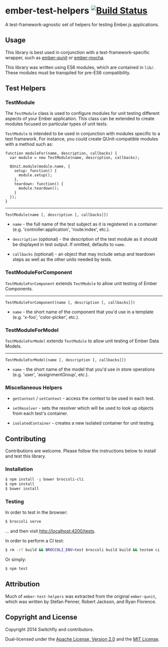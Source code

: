 # ember-test-helpers [![Build Status](https://secure.travis-ci.org/switchfly/ember-test-helpers.png?branch=master)](http://travis-ci.org/switchfly/ember-test-helpers)

A test-framework-agnostic set of helpers for testing Ember.js applications.

## Usage

This library is best used in conjunction with a test-framework-specific
wrapper, such as [ember-qunit](https://github.com/rwjblue/ember-qunit) or
[ember-mocha](https://github.com/switchfly/ember-mocha).

This library was written using ES6 modules, which are contained in `lib/`.
These modules must be transpiled for pre-ES6 compatibility.

## Test Helpers

### TestModule

The `TestModule` class is used to configure modules for unit testing
different aspects of your Ember application. This class can be extended to
create modules focused on particular types of unit tests.

`TestModule` is intended to be used in conjunction with modules specific to
a test framework. For instance, you could create QUnit-compatible modules with
a method such as:

```
function moduleFor(name, description, callbacks) {
  var module = new TestModule(name, description, callbacks);

  QUnit.module(module.name, {
    setup: function() {
      module.setup();
    },
    teardown: function() {
      module.teardown();
    }
  });
}
```

------

`TestModule(name [, description [, callbacks]])`

* `name` - the full name of the test subject as it is registered in a container
(e.g. 'controller:application', 'route:index', etc.).

* `description` (optional) - the description of the test module as it should be
displayed in test output. If omitted, defaults to `name`.

* `callbacks` (optional) - an object that may include setup and teardown steps
as well as the other units needed by tests.

### TestModuleForComponent

`TestModuleForComponent` extends `TestModule` to allow unit testing of Ember
Components.

------

`TestModuleForComponent(name [, description [, callbacks]])`

* `name` - the short name of the component that you'd use in a template
(e.g. 'x-foo', 'color-picker', etc.).

### TestModuleForModel

`TestModuleForModel` extends `TestModule` to allow unit testing of Ember Data
Models.

------

`TestModuleForModel(name [, description [, callbacks]])`

* `name` - the short name of the model that you'd use in store operations
(e.g. 'user', 'assignmentGroup', etc.).

### Miscellaneous Helpers

* `getContext` / `setContext` - access the context to be used in each test.

* `setResolver` - sets the resolver which will be used to look up objects from
each test's container.

* `isolatedContainer` - creates a new isolated container for unit testing.

## Contributing

Contributions are welcome. Please follow the instructions below to install and
test this library.

### Installation

```sh
$ npm install -g bower broccoli-cli
$ npm install
$ bower install
```

### Testing

In order to test in the browser:

```sh
$ broccoli serve
```

... and then visit [http://localhost:4200/tests](http://localhost:4200/tests).

In order to perform a CI test:

```sh
$ rm -rf build && BROCCOLI_ENV=test broccoli build build && testem ci
```

Or simply:

```sh
$ npm test
```

## Attribution

Much of `ember-test-helpers` was extracted from the original `ember-qunit`,
which was written by Stefan Penner, Robert Jackson, and Ryan Florence.

## Copyright and License

Copyright 2014 Switchfly and contributors.

Dual-licensed under the [Apache License, Version 2.0](./APACHE-LICENSE) and
the [MIT License](./MIT-LICENSE).
